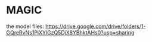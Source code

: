# MAGIC

the model files: https://drive.google.com/drive/folders/1-GQreRvNs1PjXYlGzQ5DjX8YBhktAHs0?usp=sharing
